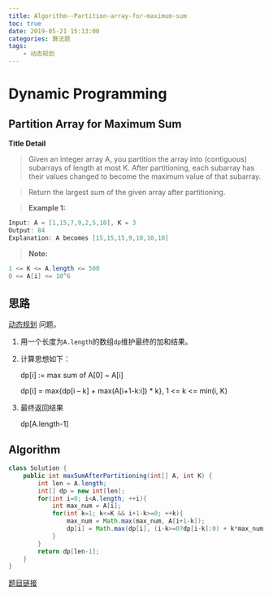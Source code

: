 ```yaml
---
title: Algorithm--Partition-array-for-maximum-sum
toc: true
date: 2019-05-21 15:13:00
categories: 算法题
tags:
    - 动态规划 
---
```


# **Dynamic Programming**

## **Partition Array for Maximum Sum**

**Title Detail**

>Given an integer array A, you partition the array into (contiguous) subarrays of length at most K.  After partitioning, each subarray has their values changed to become the maximum value of that subarray.

>Return the largest sum of the given array after partitioning.

>**Example 1:**
```Java
Input: A = [1,15,7,9,2,5,10], K = 3
Output: 84
Explanation: A becomes [15,15,15,9,10,10,10]
```

>**Note:**
```Java
1 <= K <= A.length <= 500
0 <= A[i] <= 10^6
```

## 思路
[动态规划](https://zh.wikipedia.org/zh-hans/%E5%8A%A8%E6%80%81%E8%A7%84%E5%88%92) 问题。

1. 用一个长度为`A.length`的数组`dp`维护最终的加和结果。

2. 计算思想如下：

    dp[i] := max sum of A[0] ~ A[i]

    dp[i] = max{dp[i – k] + max(A[i+1-k:i]) * k}, 1 <= k <= min(i, K)

3. 最终返回结果

    dp[A.length-1]

## Algorithm

```Java
class Solution {
    public int maxSumAfterPartitioning(int[] A, int K) {
        int len = A.length;
        int[] dp = new int[len];
        for(int i=0; i<A.length; ++i){
            int max_num = A[i];
            for(int k=1; k<=K && i+1-k>=0; ++k){
                max_num = Math.max(max_num, A[i+1-k]);
                dp[i] = Math.max(dp[i], (i-k>=0?dp[i-k]:0) + k*max_num);
            }
        }
        return dp[len-1];
    }
}
```

[题目链接](https://leetcode-cn.com/problems/partition-array-for-maximum-sum/)
